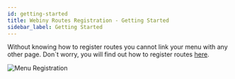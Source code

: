 ```yaml
---
id: getting-started
title: Webiny Routes Registration - Getting Started
sidebar_label: Getting Started
---
```


Without knowing how to register routes you cannot link your menu with any other page. 
Don`t worry, you will find out how to register routes [here](registering-routes).

![Menu Registration](/img/webiny-apps/routes-registration/route-example.png)
